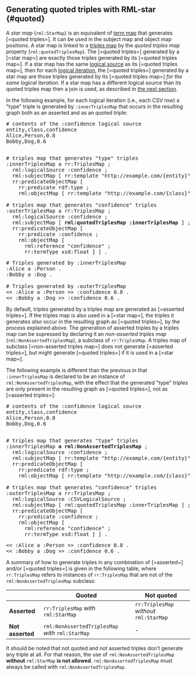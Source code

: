 ## Generating quoted triples with RML-star {#quoted}

A <dfn>star map</dfn> (`rml:StarMap`) is an equivalent of [term map](https://rml.io/specs/rml/#term-map) that generates [=quoted triples=].
It can be used in the subject map and object map positions.
A star map is linked to a [triples map](https://rml.io/specs/rml/#triples-map) by the <dfn>quoted triples map</dfn> property (`rml:quotedTriplesMap`).
The [=quoted triples=] generated by a [=star map=] are exactly those triples generated by its [=quoted triples map=].
If a star map has the same [logical source](https://rml.io/specs/rml/#logical-source) as its [=quoted triples map=], then for each [logical iteration](https://rml.io/specs/rml/#iterator), the [=quoted triples=] generated by a star map are those triples generated by its [=quoted triples map=] *for the same logical iteration*.
If a star map has a different logical source than its quoted triples map then a join is used, as described in [the next section](#join).

In the following example, for each logical iteration (i.e., each CSV row) a "type" triple is generated by `:innerTriplesMap` that occurs
in the resulting graph both as an asserted and as an quoted triple:

<pre class="ex-input">
# contents of the :confidence logical source
entity,class,confidence
Alice,Person,0.8
Bobby,Dog,0.6
</pre>

<pre class="ex-mapping nohighlight"><!-- nohighlight because otherwise the bolding is lost and we don't use highlighting anyway-->
# triples map that generates "type" triples
:innerTriplesMap a rr:TriplesMap ;
  rml:logicalSource :confidence ;
  rml:subjectMap [ rr:template "http://example.com/{entity}" ] ;
  rr:predicateObjectMap [
    rr:predicate rdf:type ;
    rml:objectMap [ rr:template "http://example.com/{class}" ] ] .

# triples map that generates "confidence" triples
:outerTriplesMap a rr:TriplesMap ;
  rml:logicalSource :confidence ;
  rml:subjectMap [ <b>rml:quotedTriplesMap :innerTriplesMap</b> ] ;
  rr:predicateObjectMap [
    rr:predicate :confidence ;
    rml:objectMap [
      rml:reference "confidence" ;
      rr:termType xsd:float ] ] .
</pre>

<pre class="ex-output">
# Triples generated by :innerTriplesMap
:Alice a :Person .
:Bobby a :Dog .

# Triples generated by :outerTriplesMap
<< :Alice a :Person >> :confidence 0.8 .
<< :Bobby a :Dog >> :confidence 0.6 .
</pre>

By default, triples generated by a triples map are generated as [=asserted triples=].
If the triples map is also used in a [=star map=], the triples it generates *also* occur in the resulting graph as [=quoted triples=], by the process explained above.
The generation of asserted triples by a triples map can be supressed by declaring it an <dfn>non-asserted triples map</dfn> (`rml:NonAssertedTriplesMap`),
a subclass of `rr:TriplesMap`.
A triples map of subclass [=non-asserted triples map=] does not generate [=asserted triples=],
but might generate [=quoted triples=] if it is used in a [=star map=].

The following example is different than the previous in that `:innerTriplesMap` is declared to be an instance of `rml:NonAssertedTriplesMap`, with the effect that the generated "type" triples are only present in the resulting graph as [=quoted triples=], not as [=asserted triples=]:

<pre class="ex-input">
# contents of the :confidence logical source
entity,class,confidence
Alice,Person,0.8
Bobby,Dog,0.6
</pre>

<pre class="ex-mapping nohighlight"><!-- nohighlight because otherwise the bolding is lost and we don't use highlighting anyway-->
# triples map that generates "type" triples
:innerTriplesMap <b>a rml:NonAssertedTriplesMap</b> ;
  rml:logicalSource :confidence ;
  rml:subjectMap [ rr:template "http://example.com/{entity}" ] ;
  rr:predicateObjectMap [
    rr:predicate rdf:type ;
    rml:objectMap [ rr:template "http://example.com/{class}" ] ] .

# triples map that generates "confidence" triples
:outerTriplesMap a rr:TriplesMap ;
  rml:logicalSource :CSVLogicalSource ;
  rml:subjectMap [ rml:quotedTriplesMap :innerTriplesMap ] ;
  rr:predicateObjectMap [
    rr:predicate :confidence ;
    rml:objectMap [
      rml:reference "confidence" ;
      rr:termType xsd:float ] ] .
</pre>

<pre class="ex-output">
<< :Alice a :Person >> :confidence 0.8 .
<< :Bobby a :Dog >> :confidence 0.6 .
</pre>


A summary of how to generate triples in any combination of [=asserted=] and/or [=quoted triples=] is given in the following table, where `rr:TriplesMap` refers to instances of `rr:TriplesMap` that are not of the `rml:NonAssertedTriplesMap` subclass:

<nop>| Quoted | Not quoted
-|-|-
**Asserted**| `rr:TriplesMap` *with* `rml:StarMap`| `rr:TriplesMap` *without* `rml:StarMap`
**Not asserted**| `rml:NonAssertedTriplesMap` *with* `rml:StarMap`|  -

It should be noted that not quoted and not asserted triples don't generate any triple at all. For that reason, the use of `rml:NonAssertedTriplesMap` **without** `rml:StarMap` **is not allowed**. `rml:NonAssertedTriplesMap` must always be called with `rml:NonAssertedTriplesMap`.
